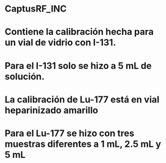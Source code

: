 # CaptusRF_INC
# Contiene la calibración hecha para un vial de vidrio con  I-131.
# Para el I-131 solo se hizo a 5 mL de solución.
# La calibración de Lu-177 está en vial heparinizado amarillo
# Para el Lu-177 se hizo con tres muestras diferentes a 1 mL, 2.5 mL y 5 mL
